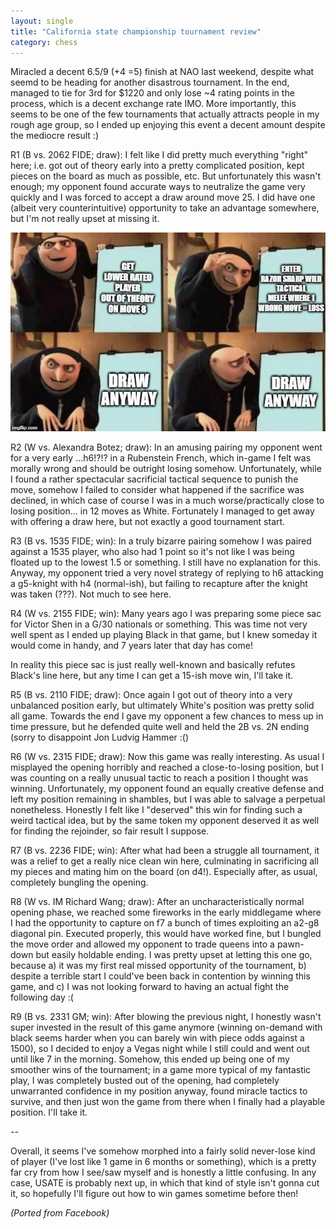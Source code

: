 ```yaml
---
layout: single
title: "California state championship tournament review"
category: chess
---
```


Miracled a decent 6.5/9 (+4 =5) finish at NAO last weekend, despite what seemd to be heading for another disastrous tournament. In the end, managed to tie for 3rd for $1220 and only lose ~4 rating points in the process, which is a decent exchange rate IMO. More importantly, this seems to be one of the few tournaments that actually attracts people in my rough age group, so I ended up enjoying this event a decent amount despite the mediocre result :)

R1 (B vs. 2062 FIDE; draw): I felt like I did pretty much everything "right" here; i.e. got out of theory early into a pretty complicated position, kept pieces on the board as much as possible, etc. But unfortunately this wasn't enough; my opponent found accurate ways to neutralize the game very quickly and I was forced to accept a draw around move 25. I did have one (albeit very counterintuitive) opportunity to take an advantage somewhere, but I'm not really upset at missing it.

![draw meme](/assets/images/drawmeme.jpg)

R2 (W vs. Alexandra Botez; draw): In an amusing pairing my opponent went for a very early ...h6!?!? in a Rubenstein French, which in-game I felt was morally wrong and should be outright losing somehow. Unfortunately, while I found a rather spectacular sacrificial tactical sequence to punish the move, somehow I failed to consider what happened if the sacrifice was declined, in which case of course I was in a much worse/practically close to losing position... in 12 moves as White. Fortunately I managed to get away with offering a draw here, but not exactly a good tournament start.

R3 (B vs. 1535 FIDE; win): In a truly bizarre pairing somehow I was paired against a 1535 player, who also had 1 point so it's not like I was being floated up to the lowest 1.5 or something. I still have no explanation for this. Anyway, my opponent tried a very novel strategy of replying to h6 attacking a g5-knight with h4 (normal-ish), but failing to recapture after the knight was taken (???). Not much to see here.

R4 (W vs. 2155 FIDE; win): Many years ago I was preparing some piece sac for Victor Shen in a G/30 nationals or something. This was time not very well spent as I ended up playing Black in that game, but I knew someday it would come in handy, and 7 years later that day has come! 

In reality this piece sac is just really well-known and basically refutes Black's line here, but any time I can get a 15-ish move win, I'll take it.

R5 (B vs. 2110 FIDE; draw): Once again I got out of theory into a very unbalanced position early, but ultimately White's position was pretty solid all game. Towards the end I gave my opponent a few chances to mess up in time pressure, but he defended quite well and held the 2B vs. 2N ending (sorry to disappoint Jon Ludvig Hammer :()

R6 (W vs. 2315 FIDE; draw): Now this game was really interesting. As usual I misplayed the opening horribly and reached a close-to-losing position, but I was counting on a really unusual tactic to reach a position I thought was winning. Unfortunately, my opponent found an equally creative defense and left my position remaining in shambles, but I was able to salvage a perpetual nonetheless. Honestly I felt like I "deserved" this win for finding such a weird tactical idea, but by the same token my opponent deserved it as well for finding the rejoinder, so fair result I suppose.

R7 (B vs. 2236 FIDE; win): After what had been a struggle all tournament, it was a relief to get a really nice clean win here, culminating in sacrificing all my pieces and mating him on the board (on d4!). Especially after, as usual, completely bungling the opening.

R8 (W vs. IM Richard Wang; draw): After an uncharacteristically normal opening phase, we reached some fireworks in the early middlegame where I had the opportunity to capture on f7 a bunch of times exploiting an a2-g8 diagonal pin. Executed properly, this would have worked fine, but I bungled the move order and allowed my opponent to trade queens into a pawn-down but easily holdable ending. I was pretty upset at letting this one go, because a) it was my first real missed opportunity of the tournament, b) despite a terrible start I could've been back in contention by winning this game, and c) I was not looking forward to having an actual fight the following day :(

R9 (B vs. 2331 GM; win): After blowing the previous night, I honestly wasn't super invested in the result of this game anymore (winning on-demand with black seems harder when you can barely win with piece odds against a 1500), so I decided to enjoy a Vegas night while I still could and went out until like 7 in the morning. Somehow, this ended up being one of my smoother wins of the tournament; in a game more typical of my fantastic play, I was completely busted out of the opening, had completely unwarranted confidence in my position anyway, found miracle tactics to survive, and then just won the game from there when I finally had a playable position. I'll take it.

--

Overall, it seems I've somehow morphed into a fairly solid never-lose kind of player (I've lost like 1 game in 6 months or something), which is a pretty far cry from how I see/saw myself and is honestly a little confusing. In any case, USATE is probably next up, in which that kind of style isn't gonna cut it, so hopefully I'll figure out how to win games sometime before then!

*(Ported from Facebook)*